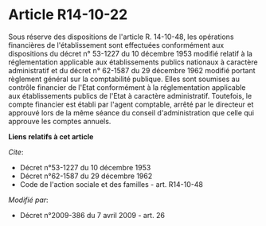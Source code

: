 # Article R14-10-22

Sous réserve des dispositions de l'article R. 14-10-48, les opérations financières de l'établissement sont effectuées
conformément aux dispositions du décret n° 53-1227 du 10 décembre 1953 modifié relatif à la réglementation applicable aux
établissements publics nationaux à caractère administratif et du décret n° 62-1587 du 29 décembre 1962 modifié portant
règlement général sur la comptabilité publique. Elles sont soumises au contrôle financier de l'Etat conformément à la
réglementation applicable aux établissements publics de l'Etat à caractère administratif. Toutefois, le compte financier est
établi par l'agent comptable, arrêté par le directeur et approuvé lors de la même séance du conseil d'administration que
celle qui approuve les comptes annuels.

**Liens relatifs à cet article**

_Cite_:

  - Décret n°53-1227 du 10 décembre 1953
  - Décret n°62-1587 du 29 décembre 1962
  - Code de l'action sociale et des familles - art. R14-10-48

_Modifié par_:

  - Décret n°2009-386 du 7 avril 2009 - art. 26
